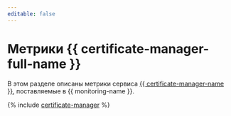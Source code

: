 ```yaml
---
editable: false
---
```


# Метрики {{ certificate-manager-full-name }}

В этом разделе описаны метрики сервиса [{{ certificate-manager-name }}](../../certificate-manager/), поставляемые в {{ monitoring-name }}.

{% include [certificate-manager](../../_includes/monitoring/metrics-ref/certificate-manager.md) %}